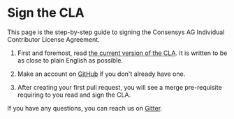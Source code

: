 Sign the CLA
=============

This page is the step-by-step guide to signing the Consensys AG
Individual Contributor License Agreement. 

1. First and foremost, read [the current version of the CLA]. 
   It is written to be as close to plain English as possible.

2. Make an account on [GitHub] if you don't already have one.

3. After creating your first pull request, you will see a merge
   pre-requisite requiring to you read and sign the CLA.

If you have any questions, you can reach us on [Gitter].
 
[Gitter]: https://gitter.im/PegaSysEng/orion
[GitHub]: https://github.com/
[the current version of the CLA]: https://gist.github.com/rojotek/978b48a5e8b68836856a8961d6887992